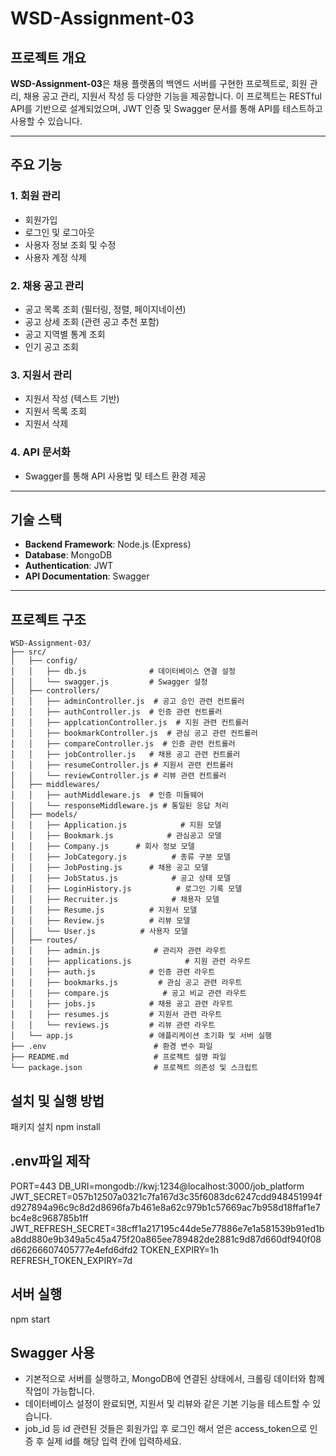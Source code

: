 # WSD-Assignment-03

## 프로젝트 개요
**WSD-Assignment-03**은 채용 플랫폼의 백엔드 서버를 구현한 프로젝트로, 회원 관리, 채용 공고 관리, 지원서 작성 등 다양한 기능을 제공합니다. 이 프로젝트는 RESTful API를 기반으로 설계되었으며, JWT 인증 및 Swagger 문서를 통해 API를 테스트하고 사용할 수 있습니다.

---

## 주요 기능
### 1. 회원 관리
- 회원가입
- 로그인 및 로그아웃
- 사용자 정보 조회 및 수정
- 사용자 계정 삭제

### 2. 채용 공고 관리
- 공고 목록 조회 (필터링, 정렬, 페이지네이션)
- 공고 상세 조회 (관련 공고 추천 포함)
- 공고 지역별 통계 조회
- 인기 공고 조회

### 3. 지원서 관리
- 지원서 작성 (텍스트 기반)
- 지원서 목록 조회
- 지원서 삭제

### 4. API 문서화
- Swagger를 통해 API 사용법 및 테스트 환경 제공

---

## 기술 스택
- **Backend Framework**: Node.js (Express)
- **Database**: MongoDB
- **Authentication**: JWT
- **API Documentation**: Swagger

---

## 프로젝트 구조
```plaintext
WSD-Assignment-03/
├── src/
│   ├── config/
│   │   ├── db.js              # 데이터베이스 연결 설정
│   │   └── swagger.js         # Swagger 설정
│   ├── controllers/
│   │   ├── adminController.js  # 공고 승인 관련 컨트롤러
│   │   ├── authController.js  # 인증 관련 컨트롤러
│   │   ├── applcationController.js  # 지원 관련 컨트롤러
│   │   ├── bookmarkController.js  # 관심 공고 관련 컨트롤러
│   │   ├── compareController.js  # 인증 관련 컨트롤러
│   │   ├── jobController.js   # 채용 공고 관련 컨트롤러
│   │   ├── resumeController.js # 지원서 관련 컨트롤러
│   │   └── reviewController.js # 리뷰 관련 컨트롤러
│   ├── middlewares/
│   │   ├── authMiddleware.js  # 인증 미들웨어
│   │   └── responseMiddleware.js # 통일된 응답 처리
│   ├── models/
│   │   ├── Application.js            # 지원 모델
│   │   ├── Bookmark.js            # 관심공고 모델
│   │   ├── Company.js      # 회사 정보 모델
│   │   ├── JobCategory.js          # 종류 구분 모델
│   │   ├── JobPosting.js      # 채용 공고 모델
│   │   ├── JobStatus.js            # 공고 상태 모델
│   │   ├── LoginHistory.js          # 로그인 기록 모델
│   │   ├── Recruiter.js            # 채용자 모델
│   │   ├── Resume.js          # 지원서 모델
│   │   ├── Review.js          # 리뷰 모델
│   │   └── User.js          # 사용자 모델
│   ├── routes/
│   │   ├── admin.js            # 관리자 관련 라우트
│   │   ├── applications.js            # 지원 관련 라우트
│   │   ├── auth.js            # 인증 관련 라우트
│   │   ├── bookmarks.js         # 관심 공고 관련 라우트
│   │   ├── compare.js            # 공고 비교 관련 라우트
│   │   ├── jobs.js            # 채용 공고 관련 라우트
│   │   ├── resumes.js         # 지원서 관련 라우트
│   │   └── reviews.js         # 리뷰 관련 라우트
│   └── app.js                 # 애플리케이션 초기화 및 서버 실행
├── .env                        # 환경 변수 파일
├── README.md                   # 프로젝트 설명 파일
└── package.json                # 프로젝트 의존성 및 스크립트
```
## 설치 및 실행 방법
패키지 설치
npm install

## .env파일 제작

PORT=443
DB_URI=mongodb://kwj:1234@localhost:3000/job_platform
JWT_SECRET=057b12507a0321c7fa167d3c35f6083dc6247cdd948451994fd927894a96c9c8d2d8696fa7b461e8a62c979b1c57669ac7b958d18ffaf1e7bc4e8c968785b1ff
JWT_REFRESH_SECRET=38cff1a217195c44de5e77886e7e1a581539b91ed1ba8dd880e9b349a5c45a475f20a865ee789482de2881c9d87d660df940f08d66266607405777e4efd6dfd2
TOKEN_EXPIRY=1h
REFRESH_TOKEN_EXPIRY=7d

## 서버 실행
npm start

## Swagger 사용
- 기본적으로 서버를 실행하고, MongoDB에 연결된 상태에서, 크롤링 데이터와 함께 작업이 가능합니다.
- 데이터베이스 설정이 완료되면, 지원서 및 리뷰와 같은 기본 기능을 테스트할 수 있습니다.
- job_id 등 id 관련된 것들은 회원가입 후 로그인 해서 얻은 access_token으로 인증 후 실제 id를 해당 입력 칸에 입력하세요.